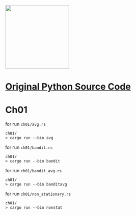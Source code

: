 [<img src="https://raw.githubusercontent.com/oreilly-japan/deep-learning-from-scratch-4/images/deep-learning-from-scratch-4.png" width="200px">](https://www.oreilly.co.jp/books/9784873117584/)

# [Original Python Source Code](https://github.com/oreilly-japan/deep-learning-from-scratch-4)

# Ch01



for run `ch01/avg.rs`
```
ch01/
> cargo run --bin avg
```

for run `ch01/bandit.rs`
```
ch01/
> cargo run --bin bandit
```

for run `ch01/bandit_avg.rs`
```
ch01/
> cargo run --bin banditavg
```

for run `ch01/non_stationary.rs`
```
ch01/
> cargo run --bin nonstat
```

